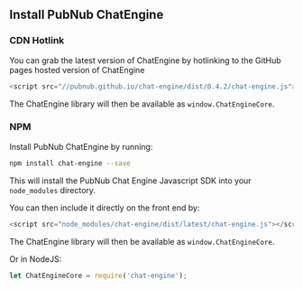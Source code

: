 ## Install PubNub ChatEngine

### CDN Hotlink

You can grab the latest version of ChatEngine by hotlinking to the GitHub pages
hosted version of ChatEngine

```js
<script src="//pubnub.github.io/chat-engine/dist/0.4.2/chat-engine.js"></script>
```

The ChatEngine library will then be available as ```window.ChatEngineCore```.

### NPM

Install PubNub ChatEngine by running:

```sh
npm install chat-engine --save
```

This will install the PubNub Chat Engine Javascript SDK into your ```node_modules``` directory.

You can then include it directly on the front end by:

```js
<script src="node_modules/chat-engine/dist/latest/chat-engine.js"></script>
```

The ChatEngine library will then be available as ```window.ChatEngineCore```.

Or in NodeJS:

```js
let ChatEngineCore = require('chat-engine');
```
